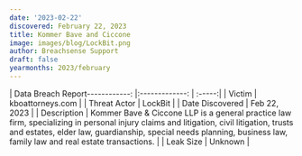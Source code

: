 ```yaml
---
date: '2023-02-22'
discovered: February 22, 2023
title: Kommer Bave and Ciccone
image: images/blog/LockBit.png
author: Breachsense Support
draft: false
yearmonths: 2023/february
---
```


| Data Breach Report------------:     |:-------------:    | :-----:|
| Victim      | kboattorneys.com      | 
| Threat Actor      | LockBit      | 
| Date Discovered      | Feb 22, 2023      | 
| Description      | Kommer Bave & Ciccone LLP is a general practice law firm, specializing in personal injury claims and litigation, civil litigation, trusts and estates, elder law, guardianship, special needs planning, business law, family law and real estate transactions.      | 
| Leak Size      | Unknown      | 

